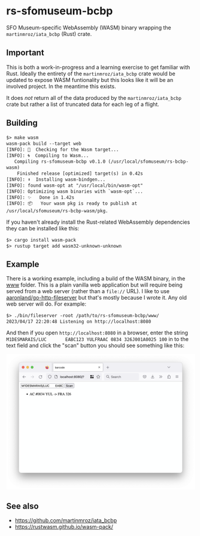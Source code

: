 # rs-sfomuseum-bcbp

SFO Museum-specific WebAssembly (WASM) binary wrapping the `martinmroz/iata_bcbp` (Rust) crate.

## Important

This is both a work-in-progress and a learning exercise to get familiar with Rust. Ideally the entirety of the `martinmroz/iata_bcbp` crate would be updated to expose WASM funtionality but this looks like it will be an involved project. In the meantime this exists.

It does _not_ return all of the data produced by the `martinmroz/iata_bcbp` crate but rather a list of truncated data for each leg of a flight.

## Building

```
$> make wasm
wasm-pack build --target web
[INFO]: 🎯  Checking for the Wasm target...
[INFO]: 🌀  Compiling to Wasm...
   Compiling rs-sfomuseum-bcbp v0.1.0 (/usr/local/sfomuseum/rs-bcbp-wasm)
    Finished release [optimized] target(s) in 0.42s
[INFO]: ⬇️  Installing wasm-bindgen...
[INFO]: found wasm-opt at "/usr/local/bin/wasm-opt"
[INFO]: Optimizing wasm binaries with `wasm-opt`...
[INFO]: ✨   Done in 1.42s
[INFO]: 📦   Your wasm pkg is ready to publish at /usr/local/sfomuseum/rs-bcbp-wasm/pkg.
```

If you haven't already install the Rust-related WebAssembly dependencies they can be installed like this:

```
$> cargo install wasm-pack
$> rustup target add wasm32-unknown-unknown
```

## Example

There is a working example, including a build of the WASM binary, in the [www](www) folder. This is a plain vanilla web application but will require being served from a web server (rather than a `file://` URL). I like to use [aaronland/go-http-fileserver](https://github.com/aaronland/go-http-fileserver) but that's mostly because I wrote it. Any old web server will do. For example:

```
$> ./bin/fileserver -root /path/to/rs-sfomuseum-bcbp/www/
2023/04/17 22:20:48 Listening on http://localhost:8080
```

And then if you open `http://localhost:8080` in a browser, enter the string `M1DESMARAIS/LUC       EABC123 YULFRAAC 0834 326J001A0025 100` in to the text field and click the "scan" button you should see something like this:

![](docs/images/rs-sfomuseum-bcbp.png)

## See also

* https://github.com/martinmroz/iata_bcbp
* https://rustwasm.github.io/wasm-pack/